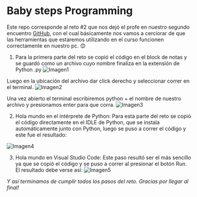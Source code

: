 # **Baby steps Programming** #

Este repo corresponde al reto #2 que nos dejó el profe en nuestro segundo encuentro [GitHub](hhttps://github.com/fegonzalez7/pdc_unal_clase2 "GitHub"), con el cual básicamente nos vamos a cerciorar de que las herramientas que estaremos utilizando en el curso funcionen correctamente en nuestro pc. 😊

1. Para la primera parte del reto se copió el código en el block de notas y se guardó como un archivo cuyo nombre finaliza en la extensión de Python .py
![Imagen1](https://drive.google.com/file/d/1t0xwffDSE-zia1rlnS4SvvPXaErw_ZEc/view)

Luego en la ubicación del archivo dar click derecho y seleccionar correr en el terminal.
![Imagen2](https://drive.google.com/file/d/11FE9rsI5K8GJQ436dxMT5CF2S5HZ22nv/view)

Una vez abierto el terminal escribiremos python + el nombre de nuestro archivo y presionamos enter para que corra.
![Imagen3](https://drive.google.com/file/d/1Vk1POXDMsnlKLY40O148rHApfTioqp2C/view)

2. Hola mundo en el intérprete de Python:
Para esta parte del reto se copió el código directamente en el IDLE de Python, que se instala automáticamente junto con Python, luego se puso a correr el código y este fue el resultado:

![Imagen4](https://drive.google.com/file/d/1ZSqjfVSgHZx3SOu-t_4iOYJZXq9StIGh/view)

3. Hola mundo en Visual Studio Code:
Este paso resultó ser el más sencillo ya que se copió el código y se puso a correr al presionar el botón Run. El resultado debe verse así:
![Imagen5](https://drive.google.com/file/d/1Vk1POXDMsnlKLY40O148rHApfTioqp2C/view)

_Y así terminamos de cumplir todos los pasos del reto. Gracias por llegar al final!_